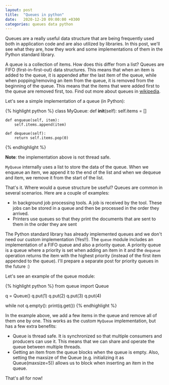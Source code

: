 ```yaml
---
layout: post
title:  "Queues in python"
date:   2020-12-20 09:00:00 +0300
categories: queues data python
---
```

Queues are a really useful data structure that are being frequently used both in application code and are also utilized by libraries. In this post, we'll see what they are, how they work and some implementations of them in the Python standard library.

A queue is a collection of items. How does this differ from a list? Queues are FIFO (first-in-first-out) data structures. This means that when an item is added to the queue, it is appended after the last item of the queue, while when popping/removing an item from the queue, it is removed from the beginning of the queue. This means that the items that were added first to the queue are removed first, too. Find out more about queues in <a href="https://en.wikipedia.org/wiki/Queue_(abstract_data_type)#:~:text=In%20computer%20science%2C%20a%20queue,other%20end%20of%20the%20sequence." target="_blank" rel="noopener nofollow">wikipedia</a>.

Let's see a simple implementation of a queue (in Python):

{% highlight python %}
class MyQueue:
    def __init__(self):
        self.items = []

    def enqueue(self, item):
        self.items.append(item)

    def dequeue(self):
        return self.items.pop(0)
{% endhighlight %}

**Note**: the implementation above is not thread safe.

```MyQueue``` internally uses a list to store the data of the queue. When we enqueue an item, we append it to the end of the list and when we dequeue and item, we remove it from the start of the list.

That's it. Where would a queue structure be useful? Queues are common in several scenarios. Here are a couple of examples:

* In background job processing tools. A job is received by the tool. These jobs can be stored in a queue and then be processed in the order they arrived. 
* Printers use queues so that they print the documents that are sent to them in the order they are sent 

The Python standard library has already implemented queues and we don't need our custom implementation (Yes!!). The ```queue``` module includes an implementation of a FIFO queue and also a priority queue. A priority queue is a queue where a priority is set when adding an item in it and the ```dequeue``` operation returns the item with the highest priority (instead of the first item appended to the queue). I'll prepare a separate post for priority queues in the future :)

Let's see an example of the queue module:

{% highlight python %}
from queue import Queue

q = Queue()
q.put(1)
q.put(2)
q.put(3)
q.put(4)

while not q.empty():
    print(q.get())
{% endhighlight %}

In the example above, we add a few items in the queue and remove all of them one by one. This works as the custom ```MyQueue``` implementation, but has a few extra benefits:

* Queue is thread safe. It is synchronized so that multiple consumers and producers can use it. This means that we can share and operate the queue between multiple threads.
* Getting an item from the queue blocks when the queue is empty. Also, setting the maxsize of the Queue (e.g. initializing it as Queue(maxsize=5)) allows us to block when inserting an item in the queue.

That's all for now!
